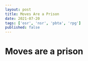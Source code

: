```yaml
---
layout: post
title: Moves Are a Prison
date: 2021-07-20
tags: ['osr', 'nsr', 'pbta', 'rpg']
published: false
---
```


# Moves are a prison
